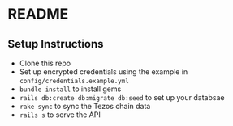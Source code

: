 # README

## Setup Instructions

* Clone this repo
* Set up encrypted credentials using the example in `config/credentials.example.yml`
* `bundle install` to install gems
* `rails db:create db:migrate db:seed` to set up your databsae
* `rake sync` to sync the Tezos chain data
* `rails s` to serve the API
